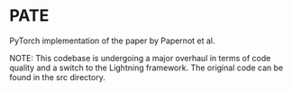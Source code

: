 # PATE
PyTorch implementation of the paper by Papernot et al.

NOTE: This codebase is undergoing a major overhaul in terms of code quality and a switch to the Lightning framework. The original code can be found in the src directory.